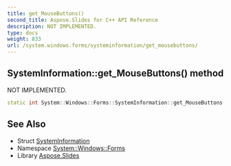 ```yaml
---
title: get_MouseButtons()
second_title: Aspose.Slides for C++ API Reference
description: NOT IMPLEMENTED.
type: docs
weight: 833
url: /system.windows.forms/systeminformation/get_mousebuttons/
---
```

## SystemInformation::get_MouseButtons() method


NOT IMPLEMENTED.

```cpp
static int System::Windows::Forms::SystemInformation::get_MouseButtons()
```


## See Also

* Struct [SystemInformation](../)
* Namespace [System::Windows::Forms](../../)
* Library [Aspose.Slides](../../../)